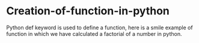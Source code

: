 # Creation-of-function-in-python
Python def keyword is used to define a function, here is a smile example of function in which we have calculated a factorial of a number in python.
